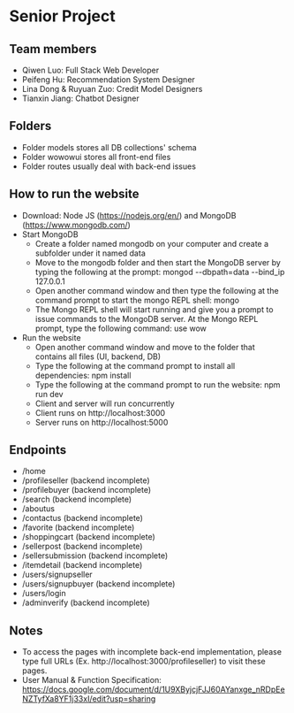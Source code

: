 # Senior Project

## Team members
- Qiwen Luo: Full Stack Web Developer
- Peifeng Hu: Recommendation System Designer
- Lina Dong & Ruyuan Zuo: Credit Model Designers
- Tianxin Jiang: Chatbot Designer

## Folders
- Folder models stores all DB collections' schema 
- Folder wowowui stores all front-end files
- Folder routes usually deal with back-end issues

## How to run the website
- Download: Node JS (https://nodejs.org/en/) and MongoDB (https://www.mongodb.com/)
- Start MongoDB
     - Create a folder named mongodb on your computer and create a subfolder under it named data 
     - Move to the mongodb folder and then start the MongoDB server by typing the following at the prompt: mongod --dbpath=data --bind_ip 127.0.0.1
     - Open another command window and then type the following at the command prompt to start the mongo REPL shell: mongo
     - The Mongo REPL shell will start running and give you a prompt to issue commands to the MongoDB server. At the Mongo REPL prompt, type the following command: use wow
- Run the website
     - Open another command window and move to the folder that contains all files (UI, backend, DB)
     - Type the following at the command prompt to install all dependencies: npm install
     - Type the following at the command prompt to run the website: npm run dev 
     - Client and server will run concurrently
     - Client runs on http://localhost:3000
     - Server runs on http://localhost:5000

## Endpoints
- /home
- /profileseller (backend incomplete)
- /profilebuyer (backend incomplete)
- /search (backend incomplete)
- /aboutus
- /contactus (backend incomplete)
- /favorite (backend incomplete)
- /shoppingcart (backend incomplete)
- /sellerpost (backend incomplete)
- /sellersubmission (backend incomplete)
- /itemdetail (backend incomplete)
- /users/signupseller
- /users/signupbuyer (backend incomplete)
- /users/login
- /adminverify (backend incomplete)

## Notes
- To access the pages with incomplete back-end implementation, please type full URLs (Ex. http://localhost:3000/profileseller) to visit these pages.
- User Manual & Function Specification: https://docs.google.com/document/d/1U9XByjcjFJJ60AYanxge_nRDpEeNZTyfXa8YF1j33xI/edit?usp=sharing
